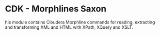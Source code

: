 # CDK - Morphlines Saxon

his module contains Cloudera Morphline commands for reading, extracting and transforming XML and HTML with XPath, XQuery and XSLT.